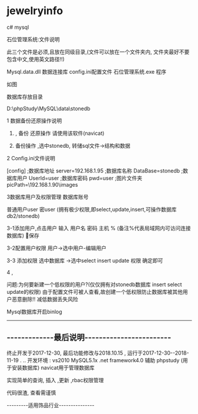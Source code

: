 # jewelryinfo
c# mysql


石位管理系统:文件说明

此三个文件是必须,且放在同级目录,(文件可以放在一个文件夹内, 文件夹最好不要包含中文,使用英文路径!!)

Mysql.data.dll 数据连接库
config.ini配置文件
石位管理系统.exe   程序

如图
 

数据库存放目录

D:\phpStudy\MySQL\data\stonedb

1 数据备份还原操作说明
1) , 备份 还原操作 请使用该软件(navicat)
 

2) 备份操作 ,选中stonedb, 转储sql文件->结构和数据


 


2  Config.ini文件说明

[config]
;数据库地址
server=192.168.1.95
;数据库名称
DataBase=stonedb
;数据库用户
UserId=user
;数据库密码
pwd=user
;图片文件夹
picPath=\\192.168.1.90\images










3数据库用户及权限管理
数据库账号 

普通用户user 密user (拥有极少权限,即select,update,insert,可操作数据库 db2/stonedb)

3-1添加用户,点击用户  输入
用户名
密码
主机  %    (备注%代表局域网内可访问连接数据库)
保存
 
















3-2配置用户权限
	用户->选中用户-编辑用户
 

3-3 添加权限 选中数据库  ->选中select insert update 权限 确定即可
			
 


 



4 , 

问题:为何要新建一个低权限的用户?(仅仅拥有对stonedb数据库 insert select update的权限)
由于配置文件可被人查看,故创建一个低权限防止数据库被其他用户恶意删除!!
减低数据丢失风险

Mysql数据库开启binlog



------------------------------------
-------------最后说明------------------------
-------------------------------------

终止开发于2017-12-30, 最后功能修改与2018.10.15 , 运行于2017-12-30--2018-11-19  . .. 
开发环境 :
vs2010
MySQL5.1x
.net framework4.0
辅助 phpstudy (用于安装数据库)
     navicat用于管理数据库
     
实现简单的查询, 插入 ,更新 ,rbac权限管理

代码很渣, 查看需谨慎

---------适用饰品行业---------------





